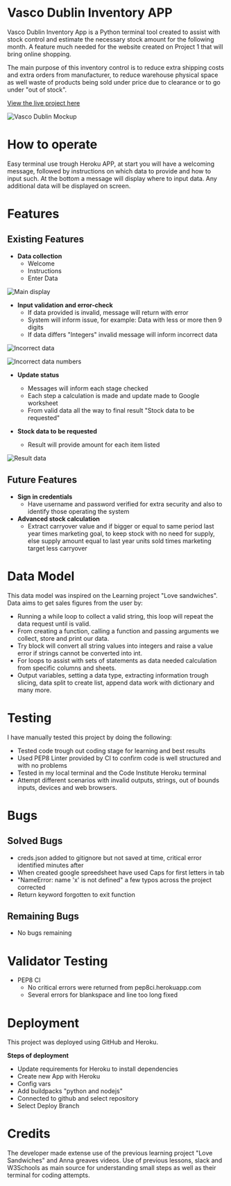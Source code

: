 # Vasco Dublin Inventory APP
Vasco Dublin Inventory App is a Python terminal tool created to assist with stock control and estimate the necessary stock amount for the following month.
A feature much needed for the website created on Project 1 that will bring online shopping. 

The main purpose of this inventory control is to reduce extra shipping costs and extra orders from manufacturer, to reduce warehouse physical space as well waste of products being sold under price due to clearance or to go under "out of stock".

[View the live project here](https://vasco-dublin.herokuapp.com/)

![Vasco Dublin Mockup](assets/images/responsive.jpg)

# How to operate
Easy terminal use trough Heroku APP, at start you will have a welcoming message, followed by instructions on which data to provide and how to input such. At the bottom a message will display where to input data. Any additional data will be displayed on screen.
# Features
## Existing Features

- __Data collection__
  - Welcome
  - Instructions
  - Enter Data

![Main display](assets/images/mainpage.jpg)

- __Input validation and error-check__
  - If data provided is invalid, message will return with error
  - System will inform issue, for example: Data with less or more then 9 digits
  - If data differs "Integers" invalid message will inform incorrect data

![Incorrect data](assets/images/shortvalue.jpg)

![Incorrect data numbers](assets/images/invalidliteral.jpg)
- __Update status__
  - Messages will inform each stage checked
  - Each step a calculation is made and update made to Google worksheet
  - From valid data all the way to final result "Stock data to be requested"

- __Stock data to be requested__
  - Result will provide amount for each item listed

![Result data](assets/images/printresult.jpg)

## Future Features

- __Sign in credentials__ 
  - Have username and password verified for extra security and also to identify those operating the system
- __Advanced stock calculation__
  - Extract carryover value and if bigger or equal to same period last year times marketing goal, to keep stock with no need for supply, else supply amount equal to last year units sold times marketing target less carryover
 
# Data Model
This data model was inspired on the Learning project "Love sandwiches".
Data aims to get sales figures from the user by:
- Running a while loop to collect a valid string, this loop will repeat the data request until is valid.
- From creating a function, calling a function and passing arguments we collect, store and print our data.
- Try block will convert all string values into integers and raise a value error if strings cannot be converted into int.
- For loops to assist with sets of statements as data needed calculation from specific columns and sheets.
- Output variables, setting a data type, extracting information trough slicing, data split to create list, append data work with dictionary and many more.
 
# Testing
I have manually tested this project by doing the following:
- Tested code trough out coding stage for learning and best results
- Used PEP8 Linter provided by CI to confirm code is well structured and with no problems
- Tested in my local terminal and the Code Institute Heroku terminal
- Attempt different scenarios with invalid outputs, strings, out of bounds inputs, devices and web browsers.

# Bugs
## Solved Bugs
  - creds.json added to gitignore but not saved at time, critical error identified minutes after
  - When created google spreedsheet have used Caps for first letters in tab
  - "NameError: name 'x' is not defined" a few typos across the project corrected
  - Return keyword forgotten to exit function

## Remaining Bugs
  - No bugs remaining

# Validator Testing
  - PEP8 CI
    - No critical errors were returned from pep8ci.herokuapp.com
    - Several errors for blankspace and line too long fixed

# Deployment
This project was deployed using GitHub and Heroku.

__Steps of deployment__
- Update requirements for Heroku to install dependencies 
- Create new App with Heroku
- Config vars 
- Add buildpacks "python and nodejs"
- Connected to github and select repository
- Select Deploy Branch

# Credits
The developer made extense use of the previous learning project "Love Sandwiches" and Anna greaves videos. Use of previous lessons, slack and W3Schools as main source for understanding small steps as well as their terminal for coding attempts.



